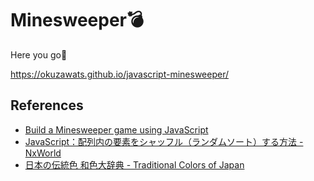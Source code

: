# Minesweeper💣

Here you go🏃

https://okuzawats.github.io/javascript-minesweeper/

## References

- [Build a Minesweeper game using JavaScript](https://iq.opengenus.org/minesweeper-game-using-js/)
- [JavaScript：配列内の要素をシャッフル（ランダムソート）する方法 - NxWorld](https://www.nxworld.net/js-array-shuffle.html)
- [日本の伝統色 和色大辞典 - Traditional Colors of Japan](https://www.colordic.org/w)
